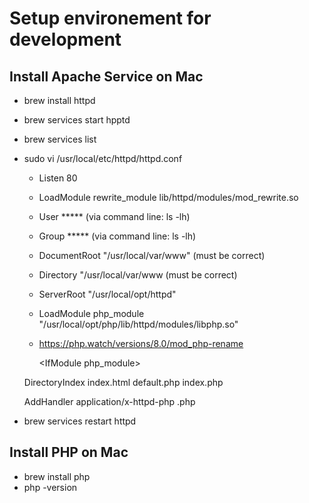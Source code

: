 # Setup environement for development

## Install Apache Service on Mac
-   brew install httpd
-   brew services start hpptd
-   brew services list
-   sudo vi /usr/local/etc/httpd/httpd.conf
    - Listen 80
    - LoadModule rewrite_module lib/httpd/modules/mod_rewrite.so
    - User ***** (via command line: ls -lh)
    - Group ***** (via command line: ls -lh)
    - DocumentRoot "/usr/local/var/www"  (must be correct)
    - Directory "/usr/local/var/www    (must be correct)
    - ServerRoot "/usr/local/opt/httpd"
    - LoadModule php_module "/usr/local/opt/php/lib/httpd/modules/libphp.so"

    - https://php.watch/versions/8.0/mod_php-rename
    
        \<IfModule php_module\>

    DirectoryIndex index.html default.php index.php

    AddHandler application/x-httpd-php .php

-   brew services restart httpd     


## Install PHP on Mac
- brew install php
- php -version
  
